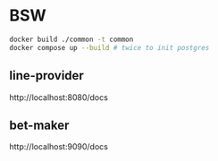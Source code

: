 # BSW

```sh
docker build ./common -t common
docker compose up --build # twice to init postgres
```

## line-provider

http://localhost:8080/docs

## bet-maker

http://localhost:9090/docs
